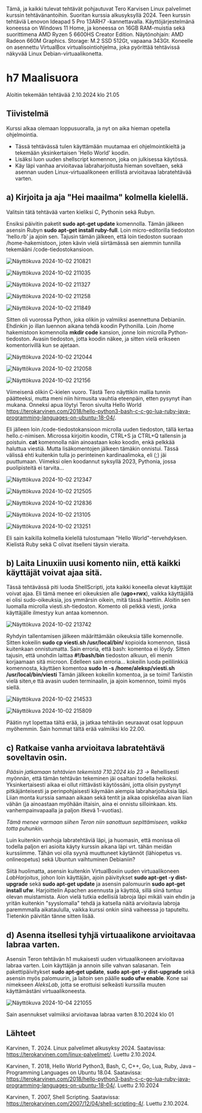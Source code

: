 Tämä, ja kaikki tulevat tehtävät pohjautuvat Tero Karvisen Linux palvelimet kurssin tehtävänantoihin. Suoritan kurssia alkusyksyllä 2024. 
Teen kurssin tehtäviä Lenovon Ideapad 5 Pro 13ARH7 -kannettavalla. Käyttöjärjestelmänä koneessa on Windows 11 Home, ja koneessa on 16GB RAM-muistia
sekä suorittimena AMD Ryzen 5 6600HS Creator Edition. 
Näytönohjain: AMD Radeon 660M Graphics. Storage: M.2 SSD 512Gt, vapaana 343Gt.
Koneelle on asennettu VirtualBox virtualisointiohjelma, joka pyörittää tehtävissä näkyvää Linux Debian-virtuaalikonetta.

# h7 Maalisuora

Aloitin tekemään tehtävää 2.10.2024 klo 21.05

## Tiivistelmä

Kurssi alkaa olemaan loppusuoralla, ja nyt on aika hieman opetella ohjelmointia.
- Tässä tehtävässä tulen käyttämään muutamaa eri ohjelmointikieltä ja tekemään yksinkertaisen 'Hello World' koodin.
- Lisäksi luon uuden shellscript komennon, joka on julkisessa käytössä. 
- Käy läpi vanhaa arvioitavaa labraharjoitusta hieman soveltaen, sekä asennan uuden Linux-virtuaalikoneen erillistä arvioitavaa labratehtävää varten.

## a) Kirjoita ja aja "Hei maailma" kolmella kielellä.

Valitsin tätä tehtävää varten kieliksi C, Pythonin sekä Rubyn.

Ensiksi päivitin paketit **sudo apt-get update** komennolla. Tämän jälkeen asensin Rubyn **sudo apt-get install ruby-full**.
Loin micro-editorilla tiedoston 'hello.rb' ja ajoin sen. Tajusin tämän jälkeen, että loin tiedoston suoraan /home-hakemistoon, joten kävin vielä siirtämässä sen aiemmin 
tunnilla tekemääni /code-tiedostokansioon.

![Näyttökuva 2024-10-02 210821](https://github.com/user-attachments/assets/04ca1b99-5f91-4903-9173-df198995130c)

![Näyttökuva 2024-10-02 211035](https://github.com/user-attachments/assets/7f8e4856-9b28-49f4-b7a6-b6cef19e55f9)

![Näyttökuva 2024-10-02 211327](https://github.com/user-attachments/assets/9ec26dd8-14f7-4bd6-820e-8bf426dde98e)

![Näyttökuva 2024-10-02 211258](https://github.com/user-attachments/assets/8146c0ce-01b7-4050-aa37-bb4ffe4df1f7)

![Näyttökuva 2024-10-02 211849](https://github.com/user-attachments/assets/702baab0-5b6c-430b-9ccd-ef68f4804cfa)

Sitten oli vuorossa Python, joka olikin jo valmiiksi asennettuna Debianiin.
Ehdinkin jo illan luennon aikana tehdä koodin Pythonilla. Loin /home hakemistoon komennolla **mkdir code** kansion, jonne loin microlla Python-tiedoston.
Avasin tiedoston, jotta koodin näkee, ja sitten vielä erikseen komentorivillä kun se ajetaan.

![Näyttökuva 2024-10-02 212044](https://github.com/user-attachments/assets/96e94551-882b-44a3-8bd9-31d8e5574ff9)

![Näyttökuva 2024-10-02 212058](https://github.com/user-attachments/assets/7f6a63a1-ca87-4f75-afa3-6ab91de690a7)

![Näyttökuva 2024-10-02 212156](https://github.com/user-attachments/assets/7dd62654-5118-49ae-85b8-5c8bd1d90e32)

Viimeisenä olikin C-kielen vuoro. Tästä Tero näyttikin mallia tunnin päätteeksi, mutta meni niin hirmusita vauhtia eteenpäin, etten pysynyt ihan mukana.
Onneksi apua löytyi Teron sivulta Hello World https://terokarvinen.com/2018/hello-python3-bash-c-c-go-lua-ruby-java-programming-languages-on-ubuntu-18-04/.

Eli jälleen loin /code-tiedostokansioon microlla uuden tiedoston, tällä kertaa hello.c-nimisen.
Microssa kirjoitin koodin, CTRL+S ja CTRL+Q tallensin ja poistuin.
**cat** komennolla näin ainoastaan koko koodin, enkä pelkkää haluttua viestiä. Mutta lisäkomentojen jälkeen tämäkin onnistui. Tässä välissä ehti
kuitenkin tulla jo perinteinen kardinaalimoka, eli (;) jäi puuttumaan. Viimeksi olen koodannut syksyllä 2023, Pythonia, jossa puolipisteitä ei tarvita...

![Näyttökuva 2024-10-02 212347](https://github.com/user-attachments/assets/d46fad96-0b0c-4649-955d-afae57c472ee)

![Näyttökuva 2024-10-02 212505](https://github.com/user-attachments/assets/cb21e28f-a373-489a-b9ca-596af6a330d1)

![Näyttökuva 2024-10-02 212836](https://github.com/user-attachments/assets/678bdd1d-8db7-4518-aee2-1c04c1be9080)

![Näyttökuva 2024-10-02 213105](https://github.com/user-attachments/assets/d765eed6-ef2f-40bf-b363-a2fe4a39943c)

![Näyttökuva 2024-10-02 213251](https://github.com/user-attachments/assets/0dcd335b-9cdc-4682-b91c-495084ce371e)

Eli sain kaikilla kolmella kielellä tulostumaan "Hello World"-tervehdyksen. Kielistä Ruby sekä C olivat itselleni täysin vieraita.

## b)  Laita Linuxiin uusi komento niin, että kaikki käyttäjät voivat ajaa sitä.

Tässä tehtävässä piti luoda ShellScripti, jota kaikki koneella olevat käyttäjät voivat ajaa. Eli tämä menee eri oikeuksien alle (**ugo+rwx**), vaikka käyttäjällä ei olisi sudo-oikeuksia, jos ymmärsin oikein, mitä tässä haettiin.
Aloitin sen luomalla microlla viesti.sh-tiedoston. Komento oli pelkkä viesti, jonka käyttäjälle ilmestyy kun antaa komennon.

![Näyttökuva 2024-10-02 213742](https://github.com/user-attachments/assets/f3e9ab7a-b349-46bc-a3d5-ed8613e4b301)

Ryhdyin tallentamisen jälkeen määrittämään oikeuksia tälle komennolle. Sitten kokeilin **sudo cp viesti.sh /usr/local/bin/** kopioida komennon, tässä kuitenkaan onnistumatta.
Sain erroria, että bash: komentoa ei löydy. Sitten tajusin, että unohdin laittaa **#!/bash/bin** tiedoston alkuun, eli menin korjaamaan sitä microon.
Edelleen sain erroria... kokeilin luoda peililinkkiä komennosta, käyttäen komentoa **sudo ln -s /home/aleksp/viesti.sh /usr/local/bin/viesti**
Tämän jälkeen kokeilin komentoa, ja se toimi! Tarkistin vielä siten,e ttä avasin uuden terminaalin, ja ajoin komennon, toimii myös siellä.

![Näyttökuva 2024-10-02 214533](https://github.com/user-attachments/assets/c8ffb144-d7d8-4fa8-9721-6dceb9275ec6)

![Näyttökuva 2024-10-02 215809](https://github.com/user-attachments/assets/f4a5540c-8428-4c71-9f1d-cbf968dc0e54)

Päätin nyt lopettaa tältä erää, ja jatkaa tehtävän seuraavat osat loppuun myöhemmin. Sain hommat tältä erää valmiiksi klo 22.00.

## c) Ratkaise vanha arvioitava labratehtävä soveltavin osin.

*Pääsin jatkamaan tehtävien tekemistä 7.10.2024 klo 23 ->*
Rehellisesti myönnän, että tämän tehtävän tekeminen jäi osaltani todella heikoksi. Yksinkertaisesti aikaa ei ollut riittävästi käytössäni, jotta olisin pystynyt pitkäjänteisesti ja perinpohjaisesti käymään aiempia labraharjoituksia läpi. Liian monta kurssia samaan aikaan sekä tentit ja aikaa opiskellaa aivan liian vähän (ja ainoastaan myöhään iltaisin, aina ei onnistu silloinkaan. kts. vanhempainvapaalla ja paljon itkevä 1-vuotias). 

*Tämä menee varmaan siihen Teron niin sanottuun sepittämiseen, vaikka totta puhunkin.* 

Luin kuitenkin vanhoja labratehtäviä läpi, ja huomasin, että monissa oli todella paljon eri asioita käyty kurssin aikana läpi vrt. tähän meidän kurssiimme. Tähän voi olla syynä muuttuneet käytännöt (lähiopetus vs. onlineopetus) sekä Ubuntun vaihtuminen Debianiin?

Siitä huolimatta, asensin kuitenkin VirtualBoxiin uuden virtuaalikoneen *LabHarjoitus*, johon loin käyttäjän, ajoin päivitykset **sudo apt-get -y dist-upgrade** sekä **sudo apt-get update** ja asensin palomuurin **sudo apt-get install ufw**. Harjoittelin Apachen asennusta ja käyttöä, sillä siinä tuntuu olevan muistamista. Aion vielä tutkia edellisiä labroja läpi mikäli vain ehdin ja yritän kuitenkin "syyslomalla" tehdä ja katsella näitä arvioitavia labroja paremmmalla aikataululla, vaikka kurssi onkin siinä vaiheessa jo taputeltu. Tietenkin päivitän tänne sitten lisää.

## d) Asenna itsellesi tyhjä virtuaalikone arvioitavaa labraa varten. 

Asensin Teron tehtävän h1 mukaisesti uuden virtuaalikoneen arvioitavaa labraa varten. Loin käyttäjän ja annoin sille vahvan salasanan. Tein pakettipäivitykset **sudo apt-get update**, **sudo apt-get -y dist-upgrade** sekä asensin myös palomuurin, ja laitoin sen päälle **sudo ufw enable**. Kone sai nimekseen *AleksLab*, jotta se erottuisi selkeästi kurssilla muuten käyttämästäni virtuaalikoneesta.

![Näyttökuva 2024-10-04 221055](https://github.com/user-attachments/assets/6b178401-febe-456f-9bdf-3953a3ecdbb8)

Sain asennukset valmiiksi arvioitavaa labraa varten 8.10.2024 klo 01

## Lähteet

Karvinen, T. 2024. Linux palvelimet alkusyksy 2024. Saatavissa: https://terokarvinen.com/linux-palvelimet/. Luettu 2.10.2024.

Karvinen, T. 2018, Hello World Python3, Bash, C, C++, Go, Lua, Ruby, Java – Programming Languages on Ubuntu 18.04. Saatavissa: 
https://terokarvinen.com/2018/hello-python3-bash-c-c-go-lua-ruby-java-programming-languages-on-ubuntu-18-04/. Luettu 2.10.2024

Karvinen, T. 2007, Shell Scripting. Saatavissa: https://terokarvinen.com/2007/12/04/shell-scripting-4/. Luettu 2.10.2024.

